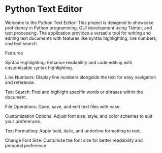 # Python Text Editor

Welcome to the Python Text Editor! This project is designed to showcase proficiency in Python programming, GUI development using Tkinter, and text processing. The application provides a versatile tool for writing and editing text documents with features like syntax highlighting, line numbers, and text search.

Features

Syntax Highlighting: Enhance readability and code editing with customizable syntax highlighting.

Line Numbers: Display line numbers alongside the text for easy navigation and reference.

Text Search: Find and highlight specific words or phrases within the document.

File Operations: Open, save, and edit text files with ease.

Customization Options: Adjust font size, style, and color schemes to suit your preferences.

Text Formatting: Apply bold, italic, and underline formatting to text.

Change Font Size: Customize the font size for better readability and personal preference.
